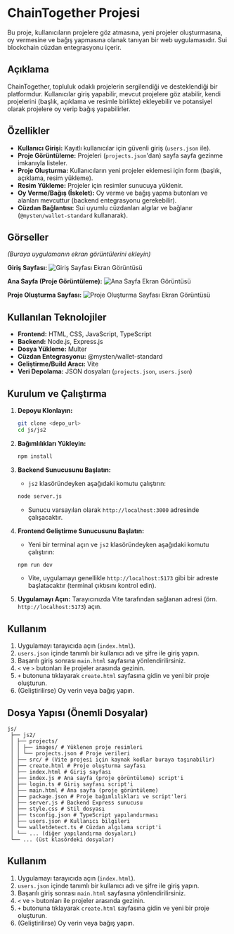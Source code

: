 # ChainTogether Projesi

Bu proje, kullanıcıların projelere göz atmasına, yeni projeler oluşturmasına, oy vermesine ve bağış yapmasına olanak tanıyan bir web uygulamasıdır. Sui blockchain cüzdan entegrasyonu içerir.

## Açıklama

ChainTogether, topluluk odaklı projelerin sergilendiği ve desteklendiği bir platformdur. Kullanıcılar giriş yapabilir, mevcut projelere göz atabilir, kendi projelerini (başlık, açıklama ve resimle birlikte) ekleyebilir ve potansiyel olarak projelere oy verip bağış yapabilirler.

## Özellikler

*   **Kullanıcı Girişi:** Kayıtlı kullanıcılar için güvenli giriş (`users.json` ile).
*   **Proje Görüntüleme:** Projeleri (`projects.json`'dan) sayfa sayfa gezinme imkanıyla listeler.
*   **Proje Oluşturma:** Kullanıcıların yeni projeler eklemesi için form (başlık, açıklama, resim yükleme).
*   **Resim Yükleme:** Projeler için resimler sunucuya yüklenir.
*   **Oy Verme/Bağış (İskelet):** Oy verme ve bağış yapma butonları ve alanları mevcuttur (backend entegrasyonu gerekebilir).
*   **Cüzdan Bağlantısı:** Sui uyumlu cüzdanları algılar ve bağlanır (`@mysten/wallet-standard` kullanarak).

## Görseller

*(Buraya uygulamanın ekran görüntülerini ekleyin)*

**Giriş Sayfası:**
![Giriş Sayfası Ekran Görüntüsü](buraya_giris_sayfasi_resmi_linki_ekleyin.png)

**Ana Sayfa (Proje Görüntüleme):**
![Ana Sayfa Ekran Görüntüsü](buraya_ana_sayfa_resmi_linki_ekleyin.png)

**Proje Oluşturma Sayfası:**
![Proje Oluşturma Sayfası Ekran Görüntüsü](buraya_olusturma_sayfasi_resmi_linki_ekleyin.png)

## Kullanılan Teknolojiler

*   **Frontend:** HTML, CSS, JavaScript, TypeScript
*   **Backend:** Node.js, Express.js
*   **Dosya Yükleme:** Multer
*   **Cüzdan Entegrasyonu:** @mysten/wallet-standard
*   **Geliştirme/Build Aracı:** Vite
*   **Veri Depolama:** JSON dosyaları (`projects.json`, `users.json`)

## Kurulum ve Çalıştırma

1.  **Depoyu Klonlayın:**
    ```bash
    git clone <depo_url>
    cd js/js2
    ```
2.  **Bağımlılıkları Yükleyin:**
    ```bash
    npm install
    ```
3.  **Backend Sunucusunu Başlatın:**
    *   `js2` klasöründeyken aşağıdaki komutu çalıştırın:
    ```bash
    node server.js
    ```
    *   Sunucu varsayılan olarak `http://localhost:3000` adresinde çalışacaktır.

4.  **Frontend Geliştirme Sunucusunu Başlatın:**
    *   Yeni bir terminal açın ve `js2` klasöründeyken aşağıdaki komutu çalıştırın:
    ```bash
    npm run dev
    ```
    *   Vite, uygulamayı genellikle `http://localhost:5173` gibi bir adreste başlatacaktır (terminal çıktısını kontrol edin).

5.  **Uygulamayı Açın:** Tarayıcınızda Vite tarafından sağlanan adresi (örn. `http://localhost:5173`) açın.

## Kullanım

1.  Uygulamayı tarayıcıda açın (`index.html`).
2.  `users.json` içinde tanımlı bir kullanıcı adı ve şifre ile giriş yapın.
3.  Başarılı giriş sonrası `main.html` sayfasına yönlendirilirsiniz.
4.  `<` ve `>` butonları ile projeler arasında gezinin.
5.  `+` butonuna tıklayarak `create.html` sayfasına gidin ve yeni bir proje oluşturun.
6.  (Geliştirilirse) Oy verin veya bağış yapın.

## Dosya Yapısı (Önemli Dosyalar)
```
js/
 ├── js2/
 │ ├── projects/
 │ │ ├── images/ # Yüklenen proje resimleri
 │ │ └── projects.json # Proje verileri
 │ ├── src/ # (Vite projesi için kaynak kodlar buraya taşınabilir)
 │ ├── create.html # Proje oluşturma sayfası
 │ ├── index.html # Giriş sayfası
 │ ├── index.js # Ana sayfa (proje görüntüleme) script'i
 │ ├── login.ts # Giriş sayfası script'i
 │ ├── main.html # Ana sayfa (proje görüntüleme)
 │ ├── package.json # Proje bağımlılıkları ve script'leri
 │ ├── server.js # Backend Express sunucusu
 │ ├── style.css # Stil dosyası
 │ ├── tsconfig.json # TypeScript yapılandırması
 │ ├── users.json # Kullanıcı bilgileri
 │ └── walletdetect.ts # Cüzdan algılama script'i
 │ └── ... (diğer yapılandırma dosyaları)
 └── ... (üst klasördeki dosyalar)
```
## Kullanım

1.  Uygulamayı tarayıcıda açın (`index.html`).
2.  `users.json` içinde tanımlı bir kullanıcı adı ve şifre ile giriş yapın.
3.  Başarılı giriş sonrası `main.html` sayfasına yönlendirilirsiniz.
4.  `<` ve `>` butonları ile projeler arasında gezinin.
5.  `+` butonuna tıklayarak `create.html` sayfasına gidin ve yeni bir proje oluşturun.
6.  (Geliştirilirse) Oy verin veya bağış yapın.
